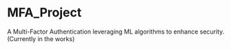 # MFA_Project
A Multi-Factor Authentication leveraging ML algorithms to enhance security.
(Currently in the works)

